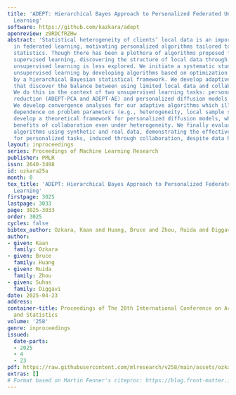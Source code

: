```yaml
---
title: 'ADEPT: Hierarchical Bayes Approach to Personalized Federated Unsupervised
  Learning'
software: https://github.com/kazkara/adept
openreview: z9RDCfRZHw
abstract: 'Statistical heterogeneity of clients’ local data is an important characteristic
  in federated learning, motivating personalized algorithms tailored to local data
  statistics. Though there has been a plethora of algorithms proposed for personalized
  supervised learning, discovering the structure of local data through personalized
  unsupervised learning is less explored. We initiate a systematic study of such personalized
  unsupervised learning by developing algorithms based on optimization criteria inspired
  by a hierarchical Bayesian statistical framework. We develop adaptive algorithms
  that discover the balance between using limited local data and collaborative information.
  We do this in the context of two unsupervised learning tasks: personalized dimensionality
  reduction (ADEPT-PCA and ADEPT-AE) and personalized diffusion models (ADEPT-DGM).
  We develop convergence analyses for our adaptive algorithms which illustrate the
  dependence on problem parameters (e.g., heterogeneity, local sample size). We also
  develop a theoretical framework for personalized diffusion models, which shows the
  benefits of collaboration even under heterogeneity. We finally evaluate our proposed
  algorithms using synthetic and real data, demonstrating the effective sample amplification
  for personalized tasks, induced through collaboration, despite data heterogeneity.'
layout: inproceedings
series: Proceedings of Machine Learning Research
publisher: PMLR
issn: 2640-3498
id: ozkara25a
month: 0
tex_title: 'ADEPT: Hierarchical Bayes Approach to Personalized Federated Unsupervised
  Learning'
firstpage: 3025
lastpage: 3033
page: 3025-3033
order: 3025
cycles: false
bibtex_author: Ozkara, Kaan and Huang, Bruce and Zhou, Ruida and Diggavi, Suhas
author:
- given: Kaan
  family: Ozkara
- given: Bruce
  family: Huang
- given: Ruida
  family: Zhou
- given: Suhas
  family: Diggavi
date: 2025-04-23
address:
container-title: Proceedings of The 28th International Conference on Artificial Intelligence
  and Statistics
volume: '258'
genre: inproceedings
issued:
  date-parts:
  - 2025
  - 4
  - 23
pdf: https://raw.githubusercontent.com/mlresearch/v258/main/assets/ozkara25a/ozkara25a.pdf
extras: []
# Format based on Martin Fenner's citeproc: https://blog.front-matter.io/posts/citeproc-yaml-for-bibliographies/
---
```

